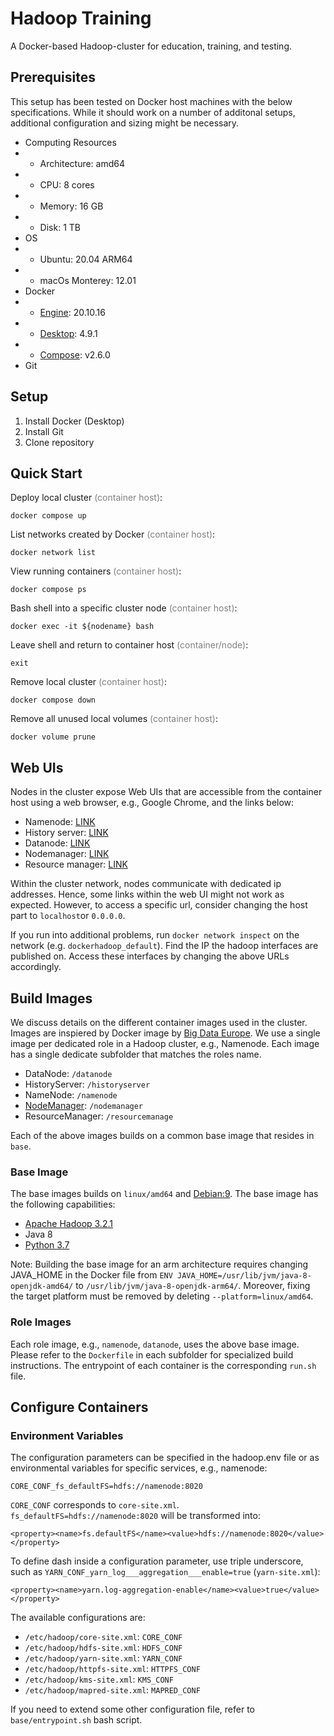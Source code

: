 # Hadoop Training

A Docker-based Hadoop-cluster for education, training, and testing.

## Prerequisites
This setup has been tested on Docker host machines with the below specifications.
While it should work on a number of additonal setups, additional configuration
and sizing might be necessary.

- Computing Resources
- - Architecture: amd64
- - CPU: 8 cores
- - Memory: 16 GB
- - Disk: 1 TB
- OS
- - Ubuntu: 20.04 ARM64
- - macOs Monterey: 12.01
- Docker
- - [Engine](https://docs.docker.com/engine/): 20.10.16
- - [Desktop](https://www.docker.com/products/docker-desktop/): 4.9.1
- - [Compose](https://docs.docker.com/compose/): v2.6.0
- Git


## Setup
1. Install Docker (Desktop)
2. Install Git
3. Clone repository


## Quick Start
Deploy local cluster <span style="color:grey">(container host)</span>:
```
docker compose up
```

List networks created by Docker <span style="color:grey">(container host)</span>:
```
docker network list
```

View running containers <span style="color:grey">(container host)</span>:
```
docker compose ps
```

Bash shell into a specific cluster node <span style="color:grey">(container host)</span>:
```
docker exec -it ${nodename} bash
```

Leave shell and return to container host <span style="color:grey">(container/node)</span>:
```
exit
```

Remove local cluster <span style="color:grey">(container host)</span>:
```
docker compose down
```

Remove all unused local volumes <span style="color:grey">(container host)</span>:
```
docker volume prune
```

## Web UIs
Nodes in the cluster expose Web UIs that are accessible from the container host
using a web browser, e.g., Google Chrome, and the links below:

* Namenode: [LINK](http://localhost:9870/dfshealth.html#tab-overview)
* History server: [LINK](http://localhost:8188/applicationhistory)
* Datanode: [LINK](http://localhost:9864/)
* Nodemanager: [LINK](http://localhost:8042/node)
* Resource manager: [LINK](http://localhost:8088/)

Within the cluster network, nodes communicate with dedicated ip addresses. Hence,
some links within the web UI might not work as expected. However, to access a 
specific url, consider changing the host part to `localhost`or `0.0.0.0`.

If you run into additional problems, run `docker network inspect` on the network (e.g. `dockerhadoop_default`). Find the IP the hadoop interfaces are published on.
Access these interfaces by changing the above URLs accordingly.

## Build Images
We discuss details on the different container images used in the cluster. Images
are inspiered by Docker image by [Big Data Europe](https://hub.docker.com/r/bde2020/hadoop-base).
We use a single image per dedicated role in a Hadoop cluster, e.g., Namenode.
Each image has a single dedicate subfolder that matches the roles name. 

- DataNode: `/datanode`
- HistoryServer: `/historyserver`
- NameNode: `/namenode`
- [NodeManager](https://hadoop.apache.org/docs/r3.2.1/hadoop-yarn/hadoop-yarn-site/NodeManager.html): `/nodemanager`
- ResourceManager: `/resourcemanage`

Each of the above images builds on a common base image that resides in `base`.
### Base Image
The base images builds on `linux/amd64` and [Debian:9](https://hub.docker.com/layers/debian/library/debian/9/images/sha256-fe3d51dd3262e5d9b9584603da59e387619234d95182351e4f493a1e5998f1f0?context=explore). The base image has the following capabilities:
- [Apache Hadoop 3.2.1](https://hadoop.apache.org/docs/r3.2.1/)
- Java 8
- [Python 3.7](https://docs.python.org/3.7/)

Note: Building the base image for an arm architecture requires changing JAVA_HOME in the 
Docker file
from `ENV JAVA_HOME=/usr/lib/jvm/java-8-openjdk-amd64/` to
`/usr/lib/jvm/java-8-openjdk-arm64/`. Moreover, fixing the target platform must
be removed by deleting `--platform=linux/amd64`.

### Role Images
Each role image, e.g., `namenode`, `datanode`, uses the above base image. 
Please refer to the `Dockerfile` in each subfolder for specialized build 
instructions. The entrypoint of each container is the corresponding `run.sh` file.

## Configure Containers

### Environment Variables

The configuration parameters can be specified in the hadoop.env file or as environmental variables for specific services, e.g., namenode:
```
CORE_CONF_fs_defaultFS=hdfs://namenode:8020
```

`CORE_CONF` corresponds to `core-site.xml`. `fs_defaultFS=hdfs://namenode:8020` will be transformed into:
```
<property><name>fs.defaultFS</name><value>hdfs://namenode:8020</value></property>
```
To define dash inside a configuration parameter, use triple underscore, such as `YARN_CONF_yarn_log___aggregation___enable=true` (`yarn-site.xml`):
```
<property><name>yarn.log-aggregation-enable</name><value>true</value></property>
```

The available configurations are:
- `/etc/hadoop/core-site.xml`:    `CORE_CONF`
- `/etc/hadoop/hdfs-site.xml`:    `HDFS_CONF`
- `/etc/hadoop/yarn-site.xml`:    `YARN_CONF`
- `/etc/hadoop/httpfs-site.xml`:  `HTTPFS_CONF`
- `/etc/hadoop/kms-site.xml`:     `KMS_CONF`
- `/etc/hadoop/mapred-site.xml`:  `MAPRED_CONF`

If you need to extend some other configuration file, refer to `base/entrypoint.sh` bash script.